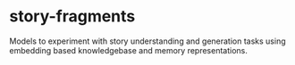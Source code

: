 # story-fragments
Models to experiment with story understanding and generation tasks using embedding based knowledgebase and memory representations.
